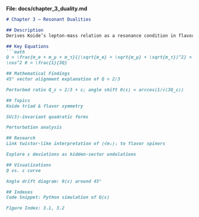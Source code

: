 
**File: docs/chapter_3_duality.md**  
```markdown
# Chapter 3 – Resonant Dualities

## Description
Derives Koide’s lepton-mass relation as a resonance condition in flavor space, interprets the 2/3 ratio via SU(3) invariance, and studies perturbative drift.

## Key Equations
```math
Q = \frac{m_e + m_μ + m_τ}{(\sqrt{m_e} + \sqrt{m_μ} + \sqrt{m_τ})^2} = \tfrac{2}{3}  
\cos^2 θ = \frac{1}{3Q}

## Mathematical Findings
45° vector alignment explanation of Q = 2/3

Perturbed ratio Q_ε = 2/3 + ε; angle shift θ(ε) = arccos(1/√(3Q_ε))

## Topics
Koide triad & flavor symmetry

SU(3)-invariant quadratic forms

Perturbation analysis

## Research
Link twistor-like interpretation of (√mᵢ)ᵢ to flavor spinors

Explore ε deviations as hidden-sector undulations

## Visualizations
Q vs. ε curve

Angle drift diagram: θ(ε) around 45°

## Indexes
Code Snippet: Python simulation of Q(ε)

Figure Index: 3.1, 3.2
